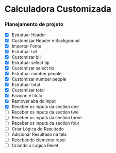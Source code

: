# Calculadora Customizada


### Planejamento de projeto

- [X] Estrutuar Header
- [X] Customizar Header e Background
- [X] Importar Fonte
- [X] Estrutuar bill
- [x] Customizar bill
- [x] Estrutuar select tip
- [x] Customizar select tip
- [x] Estrutuar number people
- [x] Customizar number people
- [x] Estrutuar total
- [x] Customizar total
- [x] Favicon e titulo
- [X] Remover aba do input
- [x] Receber os inputs da section one
- [ ] Receber os inputs da section two
- [ ] Receber os inputs da section three
- [ ] Receber os inputs da section four
- [ ] Criar Lógica do Resultado
- [ ] Adicionar Resultado na tela
- [ ] Recebendo elemento reset
- [ ] Criando a Lógica Reset